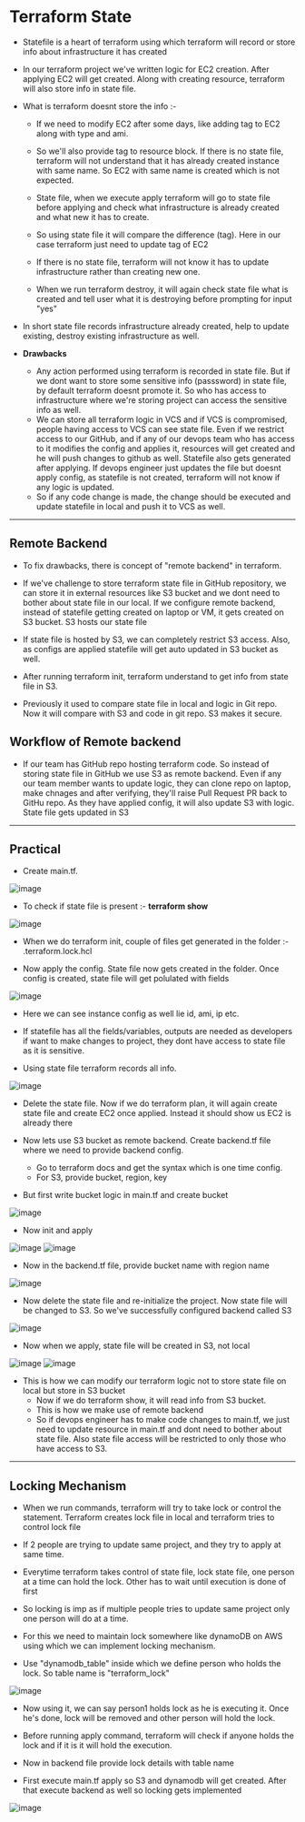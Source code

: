 # Terraform State

- Statefile is a heart of terraform using which terraform will record or store info about infrastructure it has created
- In our terraform project we've written logic for EC2 creation. After applying EC2 will get created. Along with creating resource, terraform will also store info in state file.

- What is terraform doesnt store the info :-
  - If we need to modify EC2 after some days, like adding tag to EC2 along with type and ami.
  - So we'll also provide tag to resource block. If there is no state file, terraform will not understand that it has already created instance with same name. So EC2 with same name is created which is not expected.
  - State file, when we execute apply terraform will go to state file before applying and check what infrastructure is already created and what new it has to create.
  - So using state file it will compare the difference (tag). Here in our case terraform just need to update tag of EC2
 
  - If there is no state file, terraform will not know it has to update infrastructure rather than creating new one.
 
  - When we run terraform destroy, it will again check state file what is created and tell user what it is destroying before prompting for input "yes"
 
- In short state file records infrastructure already created, help to update existing, destroy existing infrastructure as well.

- **Drawbacks**
  - Any action performed using terraform is recorded in state file. But if we dont want to store some sensitive info (passsword) in state file, by default terraform doesnt promote it. So who has access to infrastructure where we're storing project can access the sensitive info as well.
  - We can store all terraform logic in VCS and if VCS is compromised, people having access to VCS can see state file. Even if we restrict access to our GitHub, and if any of our devops team who has access to it modifies the config and applies it, resources will get created and he will push changes to github as well. Statefile also gets generated after applying. If devops engineer just updates the file but doesnt apply config, as statefile is not created, terraform will not know if any logic is updated.
  - So if any code change is made, the change should be executed and update statefile in local and push it to VCS as well.

----------------------------------------------------------------------------------------

Remote Backend
-
- To fix drawbacks, there is concept of "remote backend" in terraform.
- If we've challenge to store terraform state file in GitHub repository, we can store it in external resources like S3 bucket and we dont need to bother about state file in our local. If we configure remote backend, instead of statefile getting created on laptop or VM, it gets created on S3 bucket. S3 hosts our state file
- If state file is hosted by S3, we can completely restrict S3 access. Also, as configs are applied statefile will get auto updated in S3 bucket as well.
- After running terraform init, terraform understand to get info from state file in S3.

- Previously it used to compare state file in local and logic in Git repo. Now it will compare with S3 and code in git repo. S3 makes it secure.

Workflow of Remote backend
-
- If our team has GitHub repo hosting terraform code. So instead of storing state file in GitHub we use S3 as remote backend. Even if any our team member wants to update logic, they can clone repo on laptop, make chnages and after verifying, they'll raise Pull Request PR back to GitHu repo. As they have applied config, it will also update S3 with logic. State file gets updated in S3

----------------------------------------------------------------------------------------

Practical
-
- Create main.tf. 

![image](https://github.com/user-attachments/assets/4079109e-8734-4bfe-af2b-fa39857d8d45)

- To check if state file is present :- **terraform show**

![image](https://github.com/user-attachments/assets/11f95f53-e78c-4637-a5c9-263ea8093dc8)

- When we do terraform init, couple of files get generated in the folder :- .terraform.lock.hcl

- Now apply the config. State file now gets created in the folder. Once config is created, state file will get polulated with fields

![image](https://github.com/user-attachments/assets/b595703f-d230-44f6-962a-dc750a17f0c6)

- Here we can see instance config as well lie id, ami, ip etc.

- If statefile has all the fields/variables, outputs are needed as developers if want to make changes to project, they dont have access to state file as it is sensitive.
- Using state file terraform records all info.

![image](https://github.com/user-attachments/assets/395d14b9-fb9e-4e6b-b617-414d81b41ca6)

- Delete the state file. Now if we do terraform plan, it will again create state file and create EC2 once applied. Instead it should show us EC2 is already there

- Now lets use S3 bucket as remote backend. Create backend.tf file where we need to provide backend config.
  - Go to terraform docs and get the syntax which is one time config.
  - For S3, provide bucket, region, key
 
- But first write bucket logic in main.tf and create bucket

![image](https://github.com/user-attachments/assets/9fee4ce3-b02e-4ebd-bbf9-3c37ea5ea79e)

- Now init and apply

![image](https://github.com/user-attachments/assets/970d1503-67bb-4fbb-84ba-b3358822f182)
![image](https://github.com/user-attachments/assets/8c9f8a8f-90c9-472e-9165-ac759e7aca0c)

- Now in the backend.tf file, provide bucket name with region name

![image](https://github.com/user-attachments/assets/8d6a9e5d-5b73-4985-abe8-1701a5c0fa27)

- Now delete the state file and re-initialize the project. Now state file will be changed to S3. So we've successfully configured backend called S3

![image](https://github.com/user-attachments/assets/e1a323a6-56d8-4e6a-a9dd-d39c59f9628a)

- Now when we apply, state file will be created in S3, not local

![image](https://github.com/user-attachments/assets/001160d7-dddf-4669-b64b-7fff1a12348a)
![image](https://github.com/user-attachments/assets/a6791e4b-1b10-497a-b4d5-b37a75a7f74f)

- This is how we can modify our terraform logic not to store state file on local but store in S3 bucket
  - Now if we do terraform show, it will read info from S3 bucket.
  - This is how we make use of remote backend
  - So if devops engineer has to make code changes to main.tf, we just need to update resource in main.tf and dont need to bother about state file. Also state file access will be restricted to only those who have access to S3.

----------------------------------------------------------------------------------------

Locking Mechanism
-
- When we run commands, terraform will try to take lock or control the statement. Terraform creates lock file in local and terraform tries to control lock file
- If 2 people are trying to update same project, and they try to apply at same time.
- Everytime terraform takes control of state file, lock state file, one person at a time can hold the lock. Other has to wait until execution is done of first
- So locking is imp as if multiple people tries to update same project only one person will do at a time.
- For this we need to maintain lock somewhere like dynamoDB on AWS using which we can implement locking mechanism.

- Use "dynamodb_table" inside which we define person who holds the lock. So table name is "terraform_lock"

![image](https://github.com/user-attachments/assets/cff3c5ae-bf54-430e-af82-3a2c7ad591f7)

- Now using it, we can say person1 holds lock as he is executing it. Once he's done, lock will be removed and other person will hold the lock.

- Before running apply command, terraform will check if anyone holds the lock and if it is it will hold the execution.
- Now in backend file provide lock details with table name
- First execute main.tf apply so S3 and dynamodb will get created. After that execute backend as well so locking gets implemented

![image](https://github.com/user-attachments/assets/0e71b2f4-eb6a-4ee7-857c-7a3e82d3299a)
